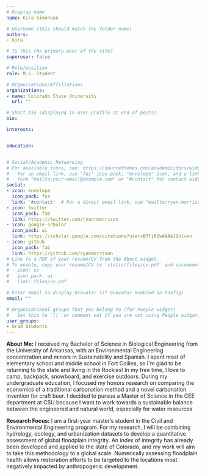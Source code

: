 ```yaml
---
# Display name
name: Kira Simonson

# Username (this should match the folder name)
authors:
- kira

# Is this the primary user of the site?
superuser: false

# Role/position
role: M.S. Student

# Organizations/Affiliations
organizations:
- name: Colorado State University
  url: ""

# Short bio (displayed in user profile at end of posts)
bio:

interests:


education:


# Social/Academic Networking
# For available icons, see: https://sourcethemes.com/academic/docs/widgets/#icons
#   For an email link, use "fas" icon pack, "envelope" icon, and a link in the
#   form "mailto:your-email@example.com" or "#contact" for contact widget.
social:
- icon: envelope
  icon_pack: fas
  link: '#contact'  # For a direct email link, use "mailto:ryan.morrison@colostate.edu".
- icon: twitter
  icon_pack: fab
  link: https://twitter.com/ryanrmorrison
- icon: google-scholar
  icon_pack: ai
  link: https://scholar.google.com/citations?user=BTfj8ZwAAAAJ&hl=en
- icon: github
  icon_pack: fab
  link: https://github.com/ryanmorrison
# Link to a PDF of your resume/CV from the About widget.
# To enable, copy your resume/CV to `static/files/cv.pdf` and uncomment the lines below.  
# - icon: cv
#   icon_pack: ai
#   link: files/cv.pdf

# Enter email to display Gravatar (if Gravatar enabled in Config)
email: ""

# Organizational groups that you belong to (for People widget)
#   Set this to `[]` or comment out if you are not using People widget.  
user_groups:
- Grad Students
---
```

**About Me:** I received my Bachelor of Science in Biological Engineering from the University of Arkansas, with an Environmental Engineering concentration and minors in Sustainability and Spanish. I spent most of elementary school and middle school in Fort Collins, so I'm glad to be returning to the state and living in the Rockies! In my free time, I love to camp, backpack, snowboard, and exercise outdoors. During my undergraduate education, I focused my honors research on comparing the economics of a traditional carbonation method and a novel carbonation invention for craft beer. I decided to pursue a Master of Science in the CEE department at CSU because I want to work towards a sustainable balance between the engineered and natural world, especially for water resources

**Research Focus:** I am a first-year master’s student in the Civil and Environmental Engineering program. For my research, I will be combining hydrology, ecology, and urbanization datasets to develop a quantitative assessment of global floodplain integrity. An index of integrity has already been developed and applied to the state of Colorado, and my work will aim to take this methodology to a global scale. Numerically assessing floodplain health allows restoration efforts to be targeted to the locations most negatively impacted by anthropogenic development.  
